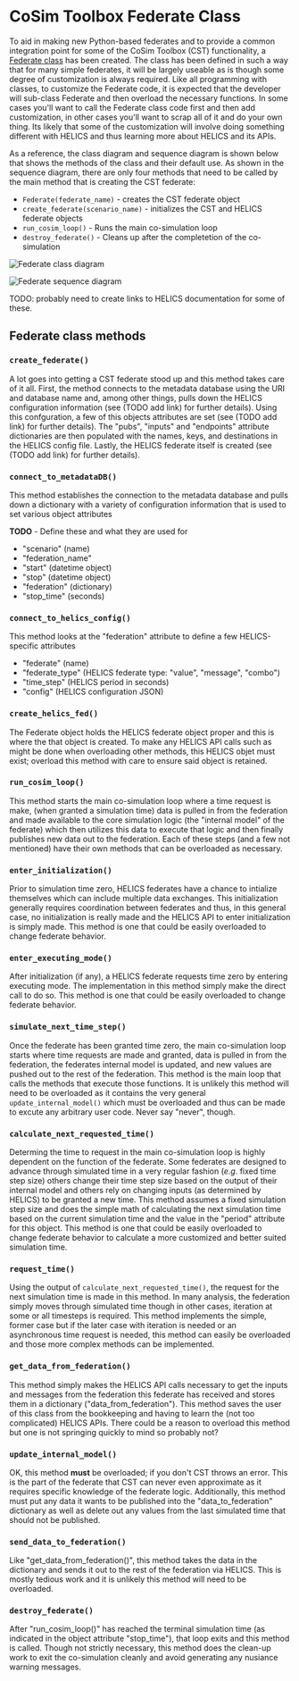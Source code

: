 # CoSim Toolbox Federate Class
To aid in making new Python-based federates and to provide a common integration point for some of the CoSim Toolbox (CST) functionality, a [Federate class](../src/cosim_toolbox/cosim_toolbox/federate.py) has been created. The class has been defined in such a way that for many simple federates, it will be largely useable as is though some degree of customization is always required. Like all programming with classes, to customize the Federate code, it is expected that the developer will sub-class Federate and then overload the necessary functions. In some cases you'll want to call the Federate class code first and then add customization, in other cases you'll want to scrap all of it and do your own thing. Its likely that some of the customization will involve doing something different with HELICS and thus learning more about HELICS and its APIs.

As a reference, the class diagram and sequence diagram is shown below that shows the methods of the class and their default use. As shown in the sequence diagram, there are only four methods that need to be called by the main method that is creating the CST federate:

- `Federate(federate_name)` - creates the CST federate object
- `create_federate(scenario_name)` - initializes the CST and HELICS federate objects
- `run_cosim_loop()` - Runs the main co-simulation loop
- `destroy_federate()` - Cleans up after the completetion of the co-simulation

![Federate class diagram](images/federate_class_diagram.png "Federate class diagram")

![Federate sequence diagram](images/federate_sequence_diagram.png "Federate sequence diagram")

TODO: probably need to create links to HELICS documentation for some of these.

## Federate class methods

### `create_federate()`
A lot goes into getting a CST federate stood up and this method takes care of it all. First, the method connects to the metadata database using the URI and database name and, among other things, pulls down the HELICS configuration information (see (TODO add link) for further details). Using this confguration, a few of this objects attributes are set (see (TODO add link) for further details). The "pubs", "inputs" and "endpoints" attribute dictionaries are then populated with the names, keys, and destinations in the HELICS config file. Lastly, the HELICS federate itself is created (see (TODO add link) for further details).

### `connect_to_metadataDB()`
This method establishes the connection to the metadata database and pulls down a dictionary with a variety of configuration information that is used to set various object attributes

**TODO** - Define these and what they are used for
- "scenario" (name)
- "federation_name"
- "start" (datetime object)
- "stop" (datetime object)
- "federation" (dictionary)
- "stop_time" (seconds)

### `connect_to_helics_config()`
This method looks at the "federation" attribute to define a few HELICS-specific attributes
- "federate" (name)
- "federate_type" (HELICS federate type: "value", "message", "combo")
- "time_step" (HELICS period in seconds)
- "config" (HELICS configuration JSON)

### `create_helics_fed()`
The Federate object holds the HELICS federate object proper and this is where the that object is created. To make any HELICS API calls such as might be done when overloading other methods, this HELICS objet must exist; overload this method with care to ensure said object is retained.

### `run_cosim_loop()`
This method starts the main co-simulation loop where a time request is make, (when granted a simulation time) data is pulled in from the federation and made available to the core simulation logic (the "internal model" of the federate) which then utilizes this data to execute that logic and then finally publishes new data out to the federation. Each of these steps (and a few not mentioned) have their own methods that can be overloaded as necessary.

### `enter_initialization()`
Prior to simulation time zero, HELICS federates have a chance to intialize themselves which can include multiple data exchanges. This initialization generally requires coordination between federates and thus, in this general case, no initialization is really made and the HELICS API to enter initialization is simply made. This method is one that could be easily overloaded to change federate behavior.

### `enter_executing_mode()`
After initialization (if any), a HELICS federate requests time zero by entering executing mode. The implementation in this method simply make the direct call to do so. This method is one that could be easily overloaded to change federate behavior.

### `simulate_next_time_step()`
Once the federate has been granted time zero, the main co-simulation loop starts where time requests are made and granted, data is pulled in from the federation, the federates internal model is updated, and new values are pushed out to the rest of the federation. This method is the main loop that calls the methods that execute those functions. It is unlikely this method will need to be overloaded as it contains the very general `update_internal_model()` which must be overloaded and thus can be made to excute any arbitrary user code. Never say "never", though.

### `calculate_next_requested_time()`
Determing the time to request in the main co-simulation loop is highly dependent on the function of the federate. Some federates are designed to advance through simulated time in a very regular fashion (_e.g._ fixed time step size) others change their time step size based on the output of their internal model and others rely on changing inputs (as determined by HELICS) to be granted a new time. This method assumes a fixed simulation step size and does the simple math of calculating the next simulation time based on the current simulation time and the value in the "period" attribute for this object. This method is one that could be easily overloaded to change federate behavior to calculate a more customized and better suited simulation time.

### `request_time()`
Using the output of `calculate_next_requested_time()`, the request for the next simulation time is made in this method. In many analysis, the federation simply moves through simulated time though in other cases, iteration at some or all timesteps is required. This method implements the simple, former case but if the later case with iteration is needed or an asynchronous time request is needed, this method can easily be overloaded and those more complex methods can be implemented.

### `get_data_from_federation()`
This method simply makes the HELICS API calls necessary to get the inputs and messages from the federation this federate has received and stores them in a dictionary ("data_from_federation"). This method saves the user of this class from the bookkeeping and having to learn the (not too complicated) HELICS APIs. There could be a reason to overload this method but one is not springing quickly to mind so probably not?

### `update_internal_model()`
OK, this method **must** be overloaded; if you don't CST throws an error. This is the part of the federate that CST can never even approximate as it requires specific knowledge of the federate logic. Additionally, this method must put any data it wants to be published into the "data_to_federation" dictionary as well as delete out any values from the last simulated time that should not be published. 

### `send_data_to_federation()`
Like "get_data_from_federation()", this method takes the data in the dictionary and sends it out to the rest of the federation via HELICS. This is mostly tedious work and it is unlikely this method will need to be overloaded.

### `destroy_federate()`
After "run_cosim_loop()" has reached the terminal simulation time (as indicated in the object attribute "stop_time"), that loop exits and this method is called. Though not strictly necessary, this method does the clean-up work to exit the co-simulation cleanly and avoid generating any nusiance warning messages.